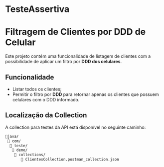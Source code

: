 # TesteAssertiva

# Filtragem de Clientes por DDD de Celular

Este projeto contém uma funcionalidade de listagem de clientes com a possibilidade de aplicar um filtro por **DDD dos celulares**.

## Funcionalidade

- Listar todos os clientes;
- Permitir o filtro por **DDD** para retornar apenas os clientes que possuem celulares com o DDD informado.

## Localização da Collection

A collection para testes da API  está disponível no seguinte caminho:


```bash
📁java/
 📁 com/
  📁 teste/
   📁 demo/
    📁 collections/ 
       📄 ClientesCollection.postman_collection.json 
```
